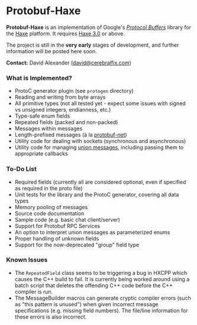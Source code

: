 Protobuf-Haxe
=============

**Protobuf-Haxe** is an implementation of Google's *[Protocol Buffers](https://code.google.com/p/protobuf/)* library for the [Haxe](http://haxe.org/) platform. It requires [Haxe 3.0](http://haxe.org/manual/haxe3) or above.

The project is still in the **very early** stages of development, and further information will be posted here soon.

**Contact:** David Alexander (<david@cerebralfix.com>)

### What is Implemented?

* ProtoC generator plugin (see `protogen` directory)
* Reading and writing from byte arrays
* All primitive types (not all tested yet - expect some issues with signed vs unsigned integers, endianness, etc.)
* Type-safe enum fields
* Repeated fields (packed and non-packed)
* Messages within messages
* Length-prefixed messages (à la <a href="https://code.google.com/p/protobuf-net/">protobuf-net</a>)
* Utility code for dealing with sockets (synchronous and asynchronous)
* Utility code for managing <a href="https://developers.google.com/protocol-buffers/docs/techniques#union">union messages</a>, including passing them to appropriate callbacks

### To-Do List

* Required fields (currently all are considered optional, even if specified as required in the proto file)
* Unit tests for the library and the ProtoC generator, covering all data types
* Memory pooling of messages
* Source code documentation
* Sample code (e.g. basic chat client/server)
* Support for Protobuf RPC Services
* An option to interpret union messages as parameterized enums
* Proper handling of unknown fields
* Support for the now-deprecated "group" field type

### Known Issues

* The `RepeatedField` class seems to be triggering a bug in HXCPP which causes the C++ build to fail. It is currently being worked around using a batch script that deletes the offending C++ code before the C++ compiler is run.
* The MessageBuilder macros can generate cryptic compiler errors (such as "this pattern is unused") when given incorrect message specifications (e.g. missing field numbers). The file/line information for these errors is also incorrect.
